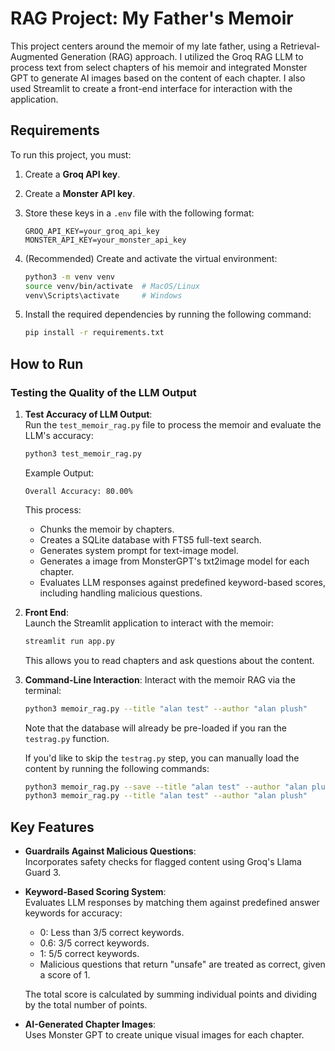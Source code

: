 
# RAG Project: My Father's Memoir

This project centers around the memoir of my late father, using a Retrieval-Augmented Generation (RAG) approach. I utilized the Groq RAG LLM to process text from select chapters of his memoir and integrated Monster GPT to generate AI images based on the content of each chapter. I also used Streamlit to create a front-end interface for interaction with the application.

## Requirements

To run this project, you must:

1. Create a **Groq API key**.
2. Create a **Monster API key**.
3. Store these keys in a `.env` file with the following format:

   ```
   GROQ_API_KEY=your_groq_api_key
   MONSTER_API_KEY=your_monster_api_key
   ```
4. (Recommended) Create and activate the virtual environment:
   ```bash
   python3 -m venv venv
   source venv/bin/activate  # MacOS/Linux
   venv\Scripts\activate     # Windows
   ```

5. Install the required dependencies by running the following command:
   ```bash
   pip install -r requirements.txt
   ```

## How to Run

### Testing the Quality of the LLM Output

1. **Test Accuracy of LLM Output**:  
   Run the `test_memoir_rag.py` file to process the memoir and evaluate the LLM's accuracy:
   ```bash
   python3 test_memoir_rag.py
   ```
   Example Output:
   ```
   Overall Accuracy: 80.00%
   ```
   This process:
   - Chunks the memoir by chapters.
   - Creates a SQLite database with FTS5 full-text search.
   - Generates system prompt for text-image model.
   - Generates a image from MonsterGPT's txt2image model for each chapter.
   - Evaluates LLM responses against predefined keyword-based scores, including handling malicious questions.

2. **Front End**:  
   Launch the Streamlit application to interact with the memoir:
   ```bash
   streamlit run app.py
   ```
   This allows you to read chapters and ask questions about the content.

3. **Command-Line Interaction**:
   Interact with the memoir RAG via the terminal:
   ```bash
   python3 memoir_rag.py --title "alan test" --author "alan plush"
   ```
   Note that the database will already be pre-loaded if you ran the `testrag.py` function.

   If you'd like to skip the `testrag.py` step, you can manually load the content by running the following commands:
   ```bash
   python3 memoir_rag.py --save --title "alan test" --author "alan plush" --content "alan_test_doc.txt"
   python3 memoir_rag.py --title "alan test" --author "alan plush"
   ```

## Key Features
- **Guardrails Against Malicious Questions**:  
  Incorporates safety checks for flagged content using Groq's Llama Guard 3.

- **Keyword-Based Scoring System**:  
  Evaluates LLM responses by matching them against predefined answer keywords for accuracy:
   - 0: Less than 3/5 correct keywords.
   - 0.6: 3/5 correct keywords.
   - 1: 5/5 correct keywords.
   - Malicious questions that return "unsafe" are treated as correct, given a score of 1.

   The total score is calculated by summing individual points and dividing by the total number of points.

- **AI-Generated Chapter Images**:  
  Uses Monster GPT to create unique visual images for each chapter.

